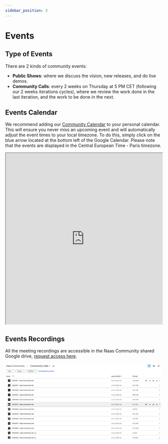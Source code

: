 ```yaml
---
sidebar_position: 3
---
```



# Events

## Type of Events

There are 2 kinds of community events:

- **Public Shows**: where we discuss the vision, new releases, and do live demos.
- **Community Calls**: every 2 weeks on Thursday at 5 PM CET (following our 2 weeks iterations cycles), where we review the work done in the last iteration, and the work to be done in the next. 


## Events Calendar
We recommend adding our [Community Calendar](https://calendar.google.com/calendar/u/0/embed?src=c_aultg6lanla9l39k8f5fm7d264@group.calendar.google.com&ctz=Europe/Paris) to your personal calendar. This will ensure you never miss an upcoming event and will automatically adjust the event times to your local timezone. To do this, simply click on the blue arrow located at the bottom left of the Google Calendar. Please note that the events are displayed in the Central European Time - Paris timezone.

<iframe src="https://calendar.google.com/calendar/embed?src=c_aultg6lanla9l39k8f5fm7d264%40group.calendar.google.com&ctz=Europe%2FParis" width="100%" height="550"></iframe>

## Events Recordings

All the meeting recordings are accessible in the Naas Community shared Google drive, [request access here](https://drive.google.com/drive/folders/19PwqFvS3X04HF4KMcNxqeoIya2GDsuvj?usp=drive_link).

![community-calls](community-calls-recording.png)